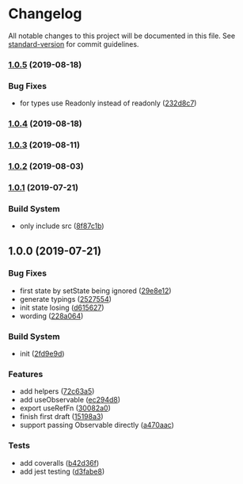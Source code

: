# Changelog

All notable changes to this project will be documented in this file. See [standard-version](https://github.com/conventional-changelog/standard-version) for commit guidelines.

### [1.0.5](https://github.com/crimx/observable-hooks/compare/v1.0.4...v1.0.5) (2019-08-18)


### Bug Fixes

* for types use Readonly instead of readonly ([232d8c7](https://github.com/crimx/observable-hooks/commit/232d8c7))



### [1.0.4](https://github.com/crimx/observable-hooks/compare/v1.0.3...v1.0.4) (2019-08-18)



### [1.0.3](https://github.com/crimx/observable-hooks/compare/v1.0.2...v1.0.3) (2019-08-11)



### [1.0.2](https://github.com/crimx/observable-hooks/compare/v1.0.1...v1.0.2) (2019-08-03)



### [1.0.1](https://github.com/crimx/observable-hooks/compare/v1.0.0...v1.0.1) (2019-07-21)


### Build System

* only include src ([8f87c1b](https://github.com/crimx/observable-hooks/commit/8f87c1b))



## 1.0.0 (2019-07-21)


### Bug Fixes

* first state by setState being ignored ([29e8e12](https://github.com/crimx/observable-hooks/commit/29e8e12))
* generate typings ([2527554](https://github.com/crimx/observable-hooks/commit/2527554))
* init state losing ([d615627](https://github.com/crimx/observable-hooks/commit/d615627))
* wording ([228a064](https://github.com/crimx/observable-hooks/commit/228a064))


### Build System

* init ([2fd9e9d](https://github.com/crimx/observable-hooks/commit/2fd9e9d))


### Features

* add helpers ([72c63a5](https://github.com/crimx/observable-hooks/commit/72c63a5))
* add useObservable ([ec294d8](https://github.com/crimx/observable-hooks/commit/ec294d8))
* export useRefFn ([30082a0](https://github.com/crimx/observable-hooks/commit/30082a0))
* finish first draft ([15198a3](https://github.com/crimx/observable-hooks/commit/15198a3))
* support passing Observable directly ([a470aac](https://github.com/crimx/observable-hooks/commit/a470aac))


### Tests

* add coveralls ([b42d36f](https://github.com/crimx/observable-hooks/commit/b42d36f))
* add jest testing ([d3fabe8](https://github.com/crimx/observable-hooks/commit/d3fabe8))
